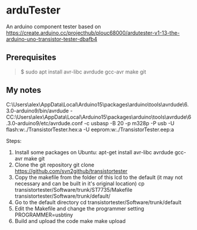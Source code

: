 # arduTester
An arduino component tester based on https://create.arduino.cc/projecthub/plouc68000/ardutester-v1-13-the-arduino-uno-transistor-tester-dbafb4

## Prerequisites

>$ sudo apt install avr-libc avrdude gcc-avr make git  


## My notes

C:\Users\alex\AppData\Local\Arduino15\packages\arduino\tools\avrdude\6.3.0-arduino9/bin/avrdude -CC:\Users\alex\AppData\Local\Arduino15\packages\arduino\tools\avrdude\6.3.0-arduino9/etc/avrdude.conf -c usbasp -B 20 -p m328p -P usb -U flash:w:./TransistorTester.hex:a -U eeprom:w:./TransistorTester.eep:a

Steps:
1. Install some packages on Ubuntu:
apt-get install avr-libc avrdude gcc-avr make git
2. Clone the git repository
git clone https://github.com/svn2github/transistortester
3. Copy the makefile from the folder of this lcd to the default (it may not necessary and can be built in it's original location)
cp transistortester/Software/trunk/ST7735/Makefile transistortester/Software/trunk/default/
4. Go to the default directory
cd transistortester/Software/trunk/default
5. Edit the Makefile and change the programmer setting
PROGRAMMER=usbtiny
6. Build and upload the code
make
make upload

